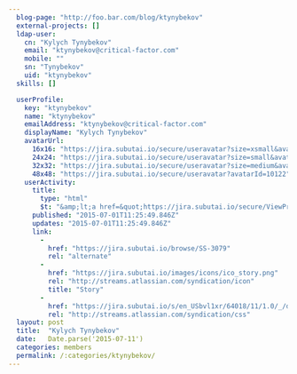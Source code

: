 ```yaml
---
  blog-page: "http://foo.bar.com/blog/ktynybekov"
  external-projects: []
  ldap-user: 
    cn: "Kylych Tynybekov"
    email: "ktynybekov@critical-factor.com"
    mobile: ""
    sn: "Tynybekov"
    uid: "ktynybekov"
  skills: []

  userProfile: 
    key: "ktynybekov"
    name: "ktynybekov"
    emailAddress: "ktynybekov@critical-factor.com"
    displayName: "Kylych Tynybekov"
    avatarUrl: 
      16x16: "https://jira.subutai.io/secure/useravatar?size=xsmall&avatarId=10122"
      24x24: "https://jira.subutai.io/secure/useravatar?size=small&avatarId=10122"
      32x32: "https://jira.subutai.io/secure/useravatar?size=medium&avatarId=10122"
      48x48: "https://jira.subutai.io/secure/useravatar?avatarId=10122"
    userActivity: 
      title: 
        type: "html"
        $t: "&amp;lt;a href=&quot;https://jira.subutai.io/secure/ViewProfile.jspa?name=ktynybekov&quot; class=&quot;activity-item-user activity-item-author&quot;&amp;gt;Kylych Tynybekov&amp;lt;/a&amp;gt; linked 2 issues"
      published: "2015-07-01T11:25:49.846Z"
      updates: "2015-07-01T11:25:49.846Z"
      link: 
        - 
          href: "https://jira.subutai.io/browse/SS-3079"
          rel: "alternate"
        - 
          href: "https://jira.subutai.io/images/icons/ico_story.png"
          rel: "http://streams.atlassian.com/syndication/icon"
          title: "Story"
        - 
          href: "https://jira.subutai.io/s/en_USbvl1xr/64018/11/1.0/_/download/resources/jira.webresources:global-static/wiki-renderer.css"
          rel: "http://streams.atlassian.com/syndication/css"
  layout: post
  title:  "Kylych Tynybekov"
  date:   Date.parse('2015-07-11')
  categories: members
  permalink: /:categories/ktynybekov/
---
```


